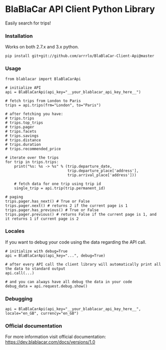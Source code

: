 <h1>BlaBlaCar API Client Python Library</h1>

<p>Easily search for trips!</p>

<h3>Installation</h3>
<p>Works on both 2.7.x and 3.x python.</p>

```
pip install git+git://github.com/arrrlo/BlaBlaCar-Client-Api@master
```

<h3>Usage</h3>

```
from blablacar import BlaBlaCarApi

# initialize API
api = BlaBlaCarApi(api_key="__your_blablacar_api_key_here__")

# fetch trips from London to Paris
trips = api.trips(frm="London", to="Paris")

# after fetching you have:
# trips.trips
# trips.top_trips
# trips.pager
# trips.facets
# trips.savings
# trips.distance
# trips.duration
# trips.recommended_price

# iterate over the trips
for trip in trips.trips:
	print("%s: %s -> %s" % (trip.departure_date, 
							trip.departure_place['address'], 
							trip.arrival_place['address']))

	# fetch data for one trip using trip id
	single_trip = api.trip(trip.permanent_id)

# paging
trips.pager.has_next() # True or False
trips.pager.next() # returns 2 if the current page is 1
trips.pager.has_previous() # True or False
trips.pager.previous() # returns False if the current page is 1, and it returns 1 if current page is 2
```

<h3>Locales</h3>

<p>If you want to debug your code using the data regarding the API call.</p>

```
# initialize with debug=True
api = BlaBlaCarApi(api_key="...", debug=True)

# after every API call the client library will automatically print all the data to standard output
api.call(...)

# and you can always have all debug the data in your code
debug_data = api.request.debug.show()
```

<h3>Debugging</h3>

```
api = BlaBlaCarApi(api_key="__your_blablacar_api_key_here__", locale="en_GB", currency="en_GB")
```

<h3>Official documentation</h3>

<p>For more information visit official documentation: <a href="https://dev.blablacar.com/docs/versions/1.0">https://dev.blablacar.com/docs/versions/1.0</a></p>
